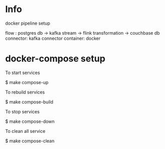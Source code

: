 # Info

docker pipeline setup

flow :   postgres db -> kafka stream -> flink transformation -> couchbase db
connector:  kafka connector
container:  docker


# docker-compose setup

To start services

$ make compose-up 

To rebuild services

$ make compose-build

To stop services

$ make compose-down

To clean all service

$ make compose-clean

